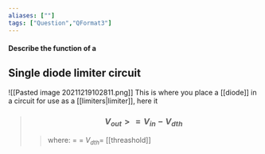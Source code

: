 ```yaml
---
aliases: [""]
tags: ["Question","QFormat3"]
---
```


#### Describe the function of a
## Single diode limiter circuit
![[Pasted image 20211219102811.png]]
This is where you place a [[diode]] in a circuit for use as a [[limiters|limiter]], here it 

> ### $$ V_{out} >= V_{in} - V_{dth} $$ 
>> where:
>> $=$ 
>> $=$
>> $V_{dth}=$ [[threashold]]